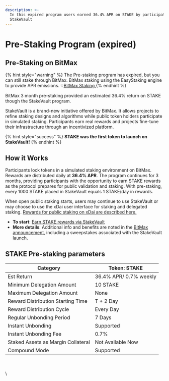 ```yaml
---
description: >-
  In this expired program users earned 36.4% APR on STAKE by participating in
  StakeVault
---
```


# Pre-Staking Program (expired)

## Pre-Staking on BitMax

{% hint style="warning" %}
The Pre-staking program has expired, but you can still stake through BitMax. BitMax staking using the EasyStaking engine to provide APR emissions. :bulb:[BitMax Staking ](https://ascendex.com/en/global-digital-asset-platform#/staking/investment-product-details/STAKE-S)
{% endhint %}

BitMax 3 month pre-staking provided an estimated 36.4% return on STAKE  though the StakeVault program.

StakeVault is a brand-new initiative offered by BitMax. It allows projects to refine staking designs and algorithms while public token holders participate in simulated staking. Participants earn real rewards and projects fine-tune their infrastructure through an incentivized platform.&#x20;

{% hint style="success" %}
**STAKE was the first token to launch on StakeVault!**
{% endhint %}

## **How it Works**

Participants lock tokens in a simulated staking environment on BitMax. Rewards are distributed daily at **36.4% APR**. The program continues for 3 months, providing participants with the opportunity to earn STAKE rewards as the protocol prepares for public validation and staking. With pre-staking,  every 1000 STAKE placed in StakeVault equals 1 STAKE/day in rewards.

When open public staking starts, users may continue to use StakeVault or may choose to use the xDai user interface for staking and delegated staking.  [Rewards for public staking on xDai are described here.](../stake-token/stake-reward-mechanics/rewards-in-a-dual-token-environment.md)

* **To start**:  [Earn STAKE rewards via StakeVault](https://btmx.com/#/staking/details/STAKE-S)
* **More details**: Additional info and benefits are noted in the [BitMax announcement](https://ascendex.com/en/help-center/articles/360052047914), including a sweepstakes associated with the StakeVault launch.&#x20;

## STAKE Pre-staking parameters

| Category                           | Token: STAKE           |
| ---------------------------------- | ---------------------- |
| Est Return                         | 36.4% APR/ 0.7% weekly |
| Minimum Delegation Amount          | 10 STAKE               |
| Maximum Delegation Amount          | None                   |
| Reward Distribution Starting Time  | T + 2 Day              |
| Reward Distribution Cycle          | Every Day              |
| Regular Unbonding Period           | 7 Days                 |
| Instant Unbonding                  | Supported              |
| Instant Unbonding Fee              | 0.7%                   |
| Staked Assets as Margin Collateral | Not Available Now      |
| Compound Mode                      | Supported              |

&#x20;\
\
\
